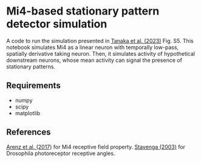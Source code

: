 # Mi4-based stationary pattern detector simulation
A code to run the simulation presented in [Tanaka et al. (2023)](https://www.biorxiv.org/content/10.1101/2023.01.04.522814v1.abstract) Fig. S5.
This notebook simulates Mi4 as a linear neuron with temporally low-pass, spatially
derivative taking neuron. Then, it simulates activity of hypothetical downstream
neurons, whose mean activity can signal the presence of stationary patterns.

## Requirements
- numpy
- scipy
- matplotlib

## References
[Arenz et al. (2017)](https://pubmed.ncbi.nlm.nih.gov/28343964/) for Mi4 receptive field property.
[Stavenga (2003)](https://pubmed.ncbi.nlm.nih.gov/12664095/) for Drosophila photoreceptor receptive angles.

